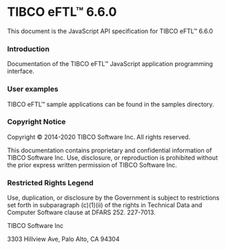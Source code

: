 # TIBCO eFTL™ 6.6.0

This document is the JavaScript API specification for TIBCO eFTL™ 6.6.0

### Introduction

Documentation of the TIBCO eFTL™ JavaScript application programming interface.

### User examples

TIBCO eFTL™ sample applications can be found in the samples directory.

### Copyright Notice

Copyright © 2014-2020 TIBCO Software Inc. All rights reserved.

This documentation contains proprietary and confidential information of TIBCO Software Inc. Use, disclosure, or reproduction is prohibited without the prior express written permission of TIBCO Software Inc.

### Restricted Rights Legend

Use, duplication, or disclosure by the Government is subject to restrictions set forth in subparagraph (c)(1)(ii) of the rights in Technical Data and Computer Software clause at DFARS 252. 227-7013.

TIBCO Software Inc

3303 Hillview Ave, Palo Alto, CA 94304

